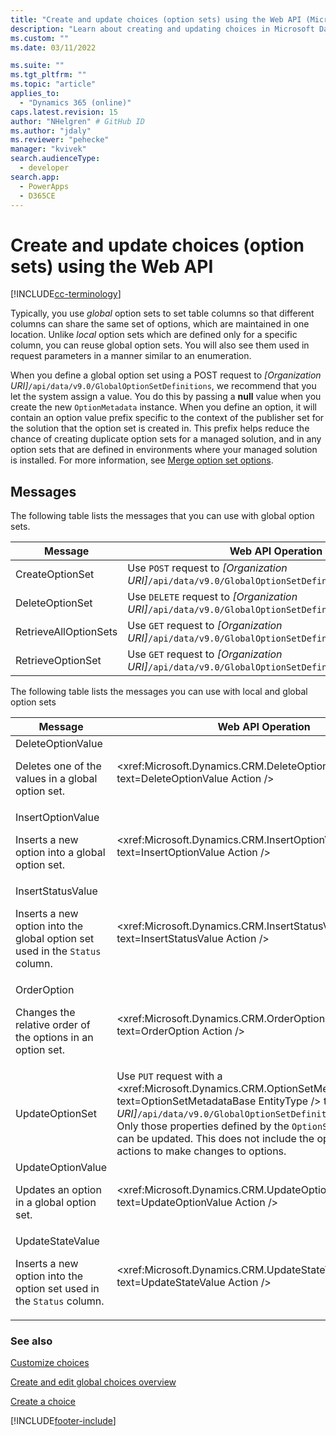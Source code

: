 ```yaml
---
title: "Create and update choices (option sets) using the Web API (Microsoft Dataverse) | Microsoft Docs"
description: "Learn about creating and updating choices in Microsoft Dataverse."
ms.custom: ""
ms.date: 03/11/2022

ms.suite: ""
ms.tgt_pltfrm: ""
ms.topic: "article"
applies_to: 
  - "Dynamics 365 (online)"
caps.latest.revision: 15
author: "NHelgren" # GitHub ID
ms.author: "jdaly"
ms.reviewer: "pehecke"
manager: "kvivek"
search.audienceType: 
  - developer
search.app: 
  - PowerApps
  - D365CE
---
```


# Create and update choices (option sets) using the Web API

[!INCLUDE[cc-terminology](../includes/cc-terminology.md)]

Typically, you use *global* option sets to set table columns so that different columns can share the same set of options, which are maintained in one location. Unlike *local* option sets which are defined only for a specific column, you can reuse global option sets. You will also see them used in request parameters in a manner similar to an enumeration.  
  
When you define a global option set using a POST request to *[Organization URI]*`/api/data/v9.0/GlobalOptionSetDefinitions`, 
we recommend that you let the system assign a value. You do this by passing a **null** value when you create the 
new `OptionMetadata` instance. When you define an option, it will contain an option value prefix specific to the 
context of the publisher set for the solution that the option set is created in. 
This prefix helps reduce the chance of creating duplicate option sets for a managed solution, 
and in any option sets that are defined in environments where your managed solution is installed. For more information, see [Merge option set options](/power-platform/alm/how-managed-solutions-merged#merge-option-set-options).

## Messages

 The following table lists the messages that you can use with global option sets.  
  
|Message|Web API Operation|  
|--|--|
|CreateOptionSet|Use `POST` request to *[Organization URI]*`/api/data/v9.0/GlobalOptionSetDefinitions`.|
|DeleteOptionSet|Use `DELETE` request to *[Organization URI]*`/api/data/v9.0/GlobalOptionSetDefinitions(`*metadataid*`)`.|
|RetrieveAllOptionSets|Use `GET` request to *[Organization URI]*`/api/data/v9.0/GlobalOptionSetDefinitions`.| 
|RetrieveOptionSet|Use `GET` request to *[Organization URI]*`/api/data/v9.0/GlobalOptionSetDefinitions(`*metadataid*`)`.|   

The following table lists the messages you can use with local and global option sets

|Message|Web API Operation|  
|--|--|
|DeleteOptionValue<p/>Deletes one of the values in a global option set.|<xref:Microsoft.Dynamics.CRM.DeleteOptionValue?text=DeleteOptionValue Action />  
|InsertOptionValue<p/>Inserts a new option into a global option set.|<xref:Microsoft.Dynamics.CRM.InsertOptionValue?text=InsertOptionValue Action />| 
|InsertStatusValue<p/>Inserts a new option into the global option set used in the `Status` column.|<xref:Microsoft.Dynamics.CRM.InsertStatusValue?text=InsertStatusValue Action />|
|OrderOption<p/>Changes the relative order of the options in an option set.|<xref:Microsoft.Dynamics.CRM.OrderOption?text=OrderOption Action />|
|UpdateOptionSet|Use `PUT` request with a <xref:Microsoft.Dynamics.CRM.OptionSetMetadataBase?text=OptionSetMetadataBase EntityType /> to *[Organization URI]*`/api/data/v9.0/GlobalOptionSetDefinitions(`*metadataid*`)`<br />Only those properties defined by the `OptionSetMetadataBase` can be updated. This does not include the options. Use other actions to make changes to options.|
|UpdateOptionValue<p/>Updates an option in a global option set.|<xref:Microsoft.Dynamics.CRM.UpdateOptionValue?text=UpdateOptionValue Action />|
|UpdateStateValue<p/>Inserts a new option into the option set used in the `Status` column.|<xref:Microsoft.Dynamics.CRM.UpdateStateValue?text=UpdateStateValue Action />|

### See also

[Customize choices](../org-service/metadata-option-sets.md)

[Create and edit global choices overview](../../../maker/data-platform/create-edit-global-option-sets.md)

[Create a choice](../../../maker/data-platform/custom-picklists.md)

[!INCLUDE[footer-include](../../../includes/footer-banner.md)]